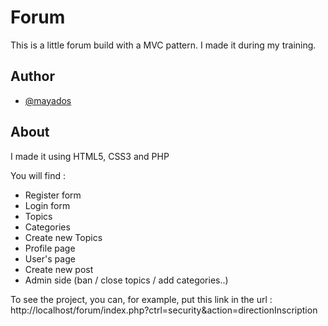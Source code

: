 
# Forum

This is a little forum build with a MVC pattern. I made it during my training. 


## Author

- [@mayados](https://www.github.com/mayados)


## About
I made it using HTML5, CSS3 and PHP

You will find : 
- Register form
- Login form
- Topics
- Categories
- Create new Topics
- Profile page
- User's page
- Create new post
- Admin side (ban / close topics / add categories..)



To see the project, you can, for example, put this link in the url :
http://localhost/forum/index.php?ctrl=security&action=directionInscription
